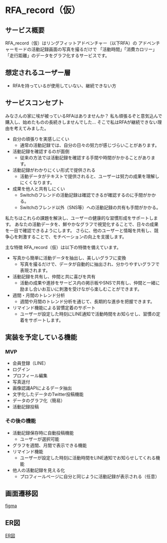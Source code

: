 # RFA_record（仮）

## サービス概要
RFA_record（仮）はリングフィットアドベンチャー（以下RFA）の
アドベンチャーモードの活動記録画面の写真を撮るだけで
「活動時間」「消費カロリー」「走行距離」のデータをグラフ化するサービスです。

## 想定されるユーザー層
- RFAを持っているが使用していない、継続できない方

## サービスコンセプト
みなさんの家に埃が被っているRFAはありませんか？
私も頑張るぞと意気込んで購入し、始めたものの長続きしませんでした...
そこで私はRFAが継続できない理由を考えてみました。

- 自分の頑張りを実感しにくい
  - 通常の活動記録では、自分の日々の努力が感じづらいことがあります。
- 活動記録を確認するのが面倒
  - 従来の方法では活動記録を確認する手間や時間がかかることがあります。
- 活動記録がわかりにくい形式で提供される
  - 活動データがテキストで提供されると、ユーザーは努力の成果を理解しにくくなります。
- 成果を他人と共有しにくい
  - Switchのフレンドの活動記録は確認できるが確認するのに手間がかかる。
  - Switchのフレンド以外（SNS等）への活動記録の共有も手間がかかる。

私たちはこれらの課題を解決し、ユーザーの健康的な習慣形成をサポートします。
あなたの活動データを、鮮やかなグラフで視覚化することで、日々の成果を一目で確認できるようにします。
さらに、他のユーザーと情報を共有し、競争心を刺激することで、モチベーションの向上を支援します。

主な特徴
RFA_record（仮）は以下の特徴を備えています。

- 写真から簡単に活動データを抽出し、美しいグラフに変換
  - 写真を撮るだけで、データが自動的に抽出され、分かりやすいグラフで表現されます。
- 活動記録を共有し、仲間と共に喜びを共有
  - 活動の成果や進捗をサービス内の掲示板やSNSで共有し、仲間と一緒に励まし合いお互いに刺激を受けながら楽しむことができます。
- 週間・月間のトレンド分析
  - 週間や月間のトレンド分析を通じて、長期的な進歩を把握できます。
- リマインド機能による習慣定着のサポート
  - ユーザーが設定した時刻にLINE通知で活動時間をお知らせし、習慣の定着をサポートします。

## 実装を予定している機能
### MVP
- 会員登録（LINE）
- ログイン
- プロフィール編集
- 写真送付
- 画像認識APIによるデータ抽出
- 文字化したデータのTwitter投稿機能
- データのグラフ化（簡易）
- 活動記録投稿

### その後の機能
- 活動記録保存時に自動投稿機能
  - ユーザーが選択可能
- グラフを週間、月間で表示できる機能
- リマインド機能
  - ユーザーが設定した時刻に活動時間をLINE通知でお知らせしてくれる機能
- 他人の活動記録を見える化
  - プロフィールページに自分と同じように活動記録が表示される（任意）

## 画面遷移図
[figma](https://www.figma.com/file/un8cIHFMRvSCLWNKG3npIT/%E7%94%BB%E9%9D%A2%E9%81%B7%E7%A7%BB%E5%9B%B3?type=design&node-id=0%3A1&mode=design&t=iHrcsFHyKmszz8YF-1)

## ER図
[ER図](https://drive.google.com/file/d/1EzLHl3aL_BRMaw4xtA9m80YtaJ6Nqc9y/view?usp=sharing)
